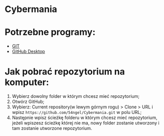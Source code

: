 # Cybermania

# Potrzebne programy:

+ [GIT](https://git-scm.com/downloads)
+ [GitHub Desktop](https://desktop.github.com/)

# Jak pobrać repozytorium na komputer:
1. Wybierz dowolny folder w którym chcesz mieć repozytorium;
2. Otwórz GitHub;
3. Wybierz: Current repository(w lewym górnym rogu) > Clone > URL i wpisz ```https://github.com/54ngel/Cybermania.git``` w polu URL;
4. Następnie wpisz ścieżkę folderu w którym chcesz mieć repozytorium, jeżeli wpiszesz ścieżkę której nie ma, nowy folder zostanie utworzony i tam zostanie utworzone repozytorium.
